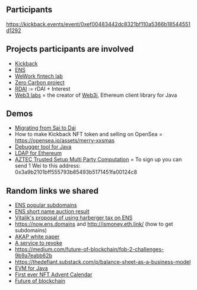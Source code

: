 
## Participants

https://kickback.events/event/0xef00483442dc8321bf110a5366b18544551d1292

## Projects participants are involved

- [Kickback](http://kickback.events/)
- [ENS](http://ens.domains/)
- [WeWork fintech lab](https://www.wework.com/en-GB/labs/fintechlabs/)
- [Zero Carbon project](https://www.zerocarbonproject.com)
- [RDAI](https://rdai.money) := rDAI + Interest
- [Web3 labs](https://www.web3labs.com) = the creator of [Web3j](https://github.com/web3j/web3j), Ethereum client library for Java

## Demos

- [Migrating from Sai to Dai](https://migrate.makerdao.com/migration/dai/)
- How to make Kickback NFT token and selling on OpenSea = https://opensea.io/assets/merry-xxsmas
- [Debugger tool for Java](https://github.com/web3j/web3j-unit)
- [LDAP for Ethereum](https://github.com/cfelde/AKAP)
- [AZTEC Trusted Setup Multi Party Computation](https://ignition.aztecprotocol.com) = To sign up you can send 1 Wei to this address: 0x3a9b2101bff555793b85493b5171451fa00124c8

## Random links we shared

- [ENS popular subdomains](https://medium.com/the-ethereum-name-service/ens-domain-rankings-the-most-subdomains-3b4fc8afe35b)
- [ENS short name auction result](https://medium.com/the-ethereum-name-service/the-most-popular-eth-names-in-the-ens-short-name-auction-final-5d3466dd8837)
- [Vitalik's proposal of using harberger tax on ENS](https://discuss.ens.domains/t/highlight-robin-hansons-more-owner-forgiving-modified-harberger-tax/1071)
- https://now.ens.domains and http://ismoney.eth.link/ (how to get subdomains) 
- [AKAP white paper](https://github.com/cfelde/AKAP/blob/master/WHITEPAPER.md)
- [A service to revoke ](https://revoke.cash/)
- https://medium.com/future-of-blockchain/fob-2-challenges-9b9a7eabb62b
- https://thedefiant.substack.com/p/balance-sheet-as-a-business-model
- [EVM for Java](https://github.com/web3j/evm)
- [First ever NFT Advent Calendar](https://medium.com/mintbase/first-ever-nft-advent-calendar-bfe5732734c7)
- [Future of blockchain ](https://www.futureofblockchain.co.uk)
